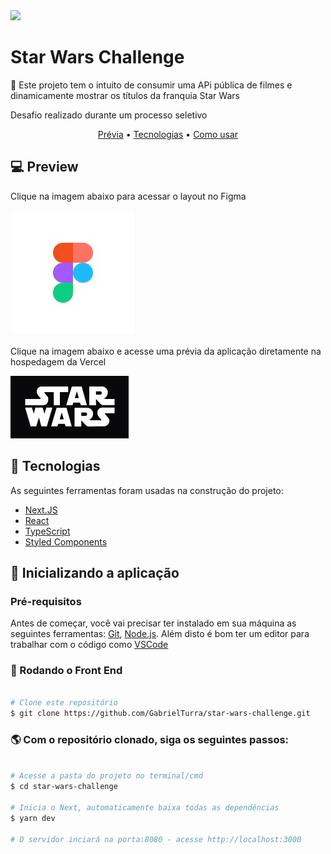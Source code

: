 <img src="./.github/demonstration.gif">


<h1 id="about">Star Wars Challenge</h1>

<p>📌 Este projeto tem o intuito de consumir uma APi pública de filmes e dinamicamente mostrar os títulos da franquia Star Wars<p>
<p>Desafio realizado durante um processo seletivo</p>

<p align="center">
 <a href="#preview">Prévia</a> •
 <a href="#technologies">Tecnologias</a> •
 <a href="#installation">Como usar</a>
</p>

<h2 align="left" id="preview">💻 Preview </h2>

<p>Clique na imagem abaixo para acessar o layout no Figma</p>
<a target="_blank" href="https://www.figma.com/file/zEEo0BgHhrIIV6FgjvfJAz/Intermobile-%7C-Front-End-Challenge?node-id=18%3A25"><img src="./.github/figma-logo.jfif"/></a>


<p>Clique na imagem abaixo e acesse uma prévia da aplicação diretamente na hospedagem da Vercel</p>
<a target="_blank" href="https://star-wars-challenge-seven.vercel.app"><img src="./.github/logo.jpg" /></a>


<h2 align="left" id="technologies">📐 Tecnologias </h2>

As seguintes ferramentas foram usadas na construção do projeto:

- [Next.JS](https://nextjs.org)
- [React](https://pt-br.reactjs.org)
- [TypeScript](https://www.typescriptlang.org/)
- [Styled Components](https://styled-components.com)


<h2 align="left" id="installation">🚀 Inicializando a aplicação</h2>

### Pré-requisitos

Antes de começar, você vai precisar ter instalado em sua máquina as seguintes ferramentas:
[Git](https://git-scm.com), [Node.js](https://nodejs.org/en/).
Além disto é bom ter um editor para trabalhar com o código como [VSCode](https://code.visualstudio.com/)

### 🎲 Rodando o Front End

```bash

# Clone este repositório
$ git clone https://github.com/GabrielTurra/star-wars-challenge.git

```
### 🌎 Com o repositório clonado, siga os seguintes passos:

```bash

# Acesse a pasta do projeto no terminal/cmd
$ cd star-wars-challenge

# Inicia o Next, automaticamente baixa todas as dependências
$ yarn dev

# O servidor inciará na porta:8080 - acesse http://localhost:3000

```
